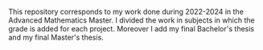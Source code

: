 This repository corresponds to my work done during 2022-2024 in the Advanced Mathematics Master. I divided the work in subjects
in which the grade is added for each project. Moreover I add my final Bachelor's thesis and my final Master's thesis.
